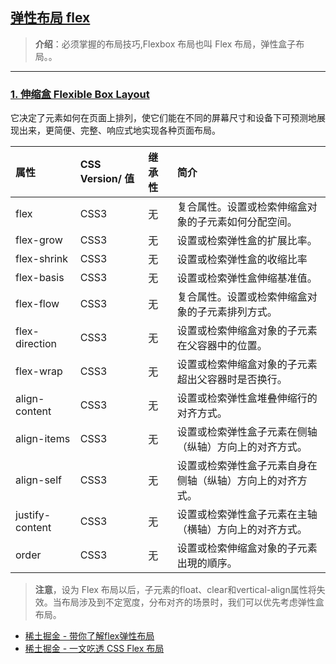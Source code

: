 ## [弹性布局 flex](#)
> **介绍**：必须掌握的布局技巧,Flexbox 布局也叫 Flex 布局，弹性盒子布局。。

-----

### [1. 伸缩盒 Flexible Box Layout](#)
它决定了元素如何在页面上排列，使它们能在不同的屏幕尺寸和设备下可预测地展现出来，更简便、完整、响应式地实现各种页面布局。


| 属性        | CSS Version/ 值 | 继承性	 | 简介                       |
|:----------|:---------------|:-----|:-------------------------|
|flex|	CSS3|	无|	复合属性。设置或检索伸缩盒对象的子元素如何分配空间。|
|flex-grow	|CSS3|	无|	设置或检索弹性盒的扩展比率。|
|flex-shrink|	CSS3|	无|	设置或检索弹性盒的收缩比率|
|flex-basis	|CSS3|	无|	设置或检索弹性盒伸缩基准值。|
|flex-flow	|CSS3|	无|	复合属性。设置或检索伸缩盒对象的子元素排列方式。|
|flex-direction	|CSS3	|无|	设置或检索伸缩盒对象的子元素在父容器中的位置。
|flex-wrap	|CSS3	|无|	设置或检索伸缩盒对象的子元素超出父容器时是否换行。|
|align-content	|CSS3	|无|	设置或检索弹性盒堆叠伸缩行的对齐方式。|
|align-items	|CSS3	|无|	设置或检索弹性盒子元素在侧轴（纵轴）方向上的对齐方式。|
|align-self	|CSS3	|无	|设置或检索弹性盒子元素自身在侧轴（纵轴）方向上的对齐方式。|
|justify-content	|CSS3|	无|	设置或检索弹性盒子元素在主轴（横轴）方向上的对齐方式。|
|order	|CSS3|	无|	设置或检索伸缩盒对象的子元素出現的順序。|

> **注意**，设为 Flex 布局以后，子元素的float、clear和vertical-align属性将失效。当布局涉及到不定宽度，分布对⻬的场景时，我们可以优先考虑弹性盒布局。

- [稀土掘金 - 带你了解flex弹性布局](https://juejin.cn/post/7363932520953380864?searchId=202409132200371323CB7D93BB1FC47C02)
- [稀土掘金 - 一文吃透 CSS Flex 布局](https://juejin.cn/post/7245898637779157052?searchId=202409132200371323CB7D93BB1FC47C02)